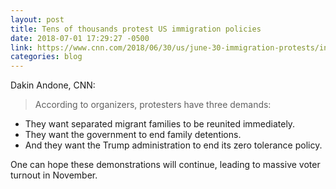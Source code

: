 ```yaml
---
layout: post
title: Tens of thousands protest US immigration policies
date: 2018-07-01 17:29:27 -0500
link: https://www.cnn.com/2018/06/30/us/june-30-immigration-protests/index.html
categories: blog
---
```

Dakin Andone, CNN:

>According to organizers, protesters have three demands:
>
- They want separated migrant families to be reunited immediately.
- They want the government to end family detentions.
- And they want the Trump administration to end its zero tolerance policy.

One can hope these demonstrations will continue, leading to massive voter turnout in November.
